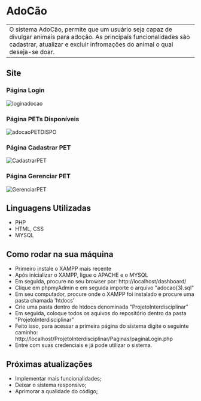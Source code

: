 # AdoCão
<table>
<tr>
<td>
 O sistema AdoCão, permite que um usuário seja capaz de divulgar animais para adoção. As principais funcionalidades são cadastrar, atualizar e excluir infromações do animal o qual deseja-se doar.
</tr>
</table>


## Site

### Página Login
![loginadocao](https://github.com/HeliJuS/AdoCao/assets/103338394/57e0874c-3969-488c-8910-c6fc54025ced)

### Página PETs Disponíveis
![adocaoPETDISPO](https://github.com/HeliJuS/AdoCao/assets/103338394/07080c07-35c0-4e6e-97c3-ce8ace3f6448)

### Página Cadastrar PET
![CadastrarPET](https://github.com/HeliJuS/AdoCao/assets/103338394/6766110b-b723-49ab-9e88-820afa99e0ee)

### Página Gerenciar PET
![GerenciarPET](https://github.com/HeliJuS/AdoCao/assets/103338394/2c6d8338-3f34-4fd9-a64d-ff4dfacc4abf)

## Linguagens Utilizadas

- PHP
- HTML, CSS
- MYSQL

## Como rodar na sua máquina
- Primeiro instale o XAMPP mais recente
- Após inicializar o XAMPP, ligue o APACHE e o MYSQL
- Em seguida, procure no seu browser por: http://localhost/dashboard/
- Clique em phpmyAdmin e em seguida importe o arquivo "adocao(3).sql"
- Em seu computador, procure onde o XAMPP foi instalado e procure uma pasta chamada 'htdocs'
- Crie uma pasta dentro de htdocs denominada "ProjetoInterdisciplinar"
- Em seguida, coloque todos os aquivos do repositório dentro da pasta "ProjetoInterdisciplinar"
- Feito isso, para acessar a primeira página do sistema digite o seguinte caminho: http://localhost/ProjetoInterdisciplinar/Paginas/paginaLogin.php
- Entre com suas credenciais e já pode utilizar o sistema.

## Próximas atualizações
- Implementar mais funcionalidades;
- Deixar o sistema responsivo;
- Aprimorar a qualidade do código;



